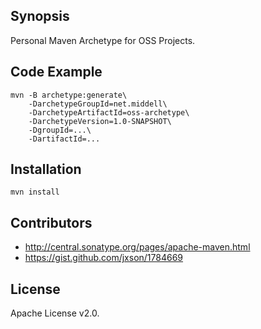 ## Synopsis

Personal Maven Archetype for OSS Projects.

## Code Example

``` shell
mvn -B archetype:generate\
    -DarchetypeGroupId=net.middell\
    -DarchetypeArtifactId=oss-archetype\
    -DarchetypeVersion=1.0-SNAPSHOT\
    -DgroupId=...\
    -DartifactId=...
```

## Installation

``` shell
mvn install
```

## Contributors

* http://central.sonatype.org/pages/apache-maven.html
* https://gist.github.com/jxson/1784669

## License

Apache License v2.0.
